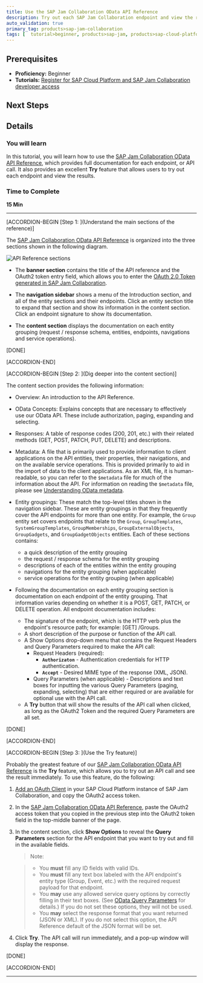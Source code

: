 ```yaml
---
title: Use the SAP Jam Collaboration OData API Reference
description: Try out each SAP Jam Collaboration endpoint and view the results using the OData API Reference.
auto_validation: true
primary_tag: products>sap-jam-collaboration
tags: [  tutorial>beginner, products>sap-jam, products>sap-cloud-platform, topic>cloud ]
---
```


## Prerequisites  
 - **Proficiency:** Beginner
 - **Tutorials:** [Register for SAP Cloud Platform and SAP Jam Collaboration developer access](https://developers.sap.com/tutorials/jam-cloud-setup.html)

## Next Steps

## Details
### You will learn
In this tutorial, you will learn how to use the [SAP Jam Collaboration OData API Reference](https://developer.sapjam.com/ODataDocs/ui), which provides full documentation for each endpoint, or API call. It also provides an excellent **Try** feature that allows users to try out each endpoint and view the results.

### Time to Complete
**15 Min**

---

[ACCORDION-BEGIN [Step 1: ](Understand the main sections of the reference)]

The [SAP Jam Collaboration OData API Reference](https://developer.sapjam.com/ODataDocs/ui) is organized into the three sections shown in the following diagram.

![API Reference sections](loio531e741b95614ab3bd5cbb92bb28d64b_HiRes.png)

  - The **banner section** contains the title of the API reference and the OAuth2 token entry field, which allows you to enter the  [OAuth 2.0 Token generated in SAP Jam Collaboration](https://help.sap.com/viewer/b3245d183f0b4387a0592c4a6e269bc1/LATEST/en-US/5eec65a0e0264ef693e8af8732926b60.html).

  - The **navigation sidebar** shows a menu of the Introduction section, and all of the entity sections and their endpoints. Click an entity section title to expand that section and show its information in the content section. Click an endpoint signature to show its documentation.

  - The **content section** displays the documentation on each entity grouping (request / response schema, entities, endpoints, navigations and service operations).

[DONE]

[ACCORDION-END]

[ACCORDION-BEGIN [Step 2: ](Dig deeper into the content section)]

The content section provides the following information:

  - Overview: An introduction to the API Reference.

  - OData Concepts: Explains concepts that are necessary to effectively use our OData API. These include authorization, paging, expanding and selecting.

  - Responses: A table of response codes (200, 201, etc.) with their related methods (GET, POST, PATCH, PUT, DELETE) and descriptions.

  - Metadata: A file that is primarily used to provide information to client applications on the API entities, their properties, their navigations, and on the available service operations. This is provided primarily to aid in the import of data to the client applications. As an XML file, it is human-readable, so you can refer to the `$metadata` file for much of the information about the API. For information on reading the `$metadata` file, please see [Understanding OData metadata](https://help.sap.com/viewer/u_collaboration_dev_help/dacad2174f654e62a75754d71fee9da2.html).

  - Entity groupings: These match the top-level titles shown in the navigation sidebar. These are entity groupings in that they frequently cover the API endpoints for more than one entity. For example, the `Group` entity set covers endpoints that relate to the `Group`, `GroupTemplates`, `SystemGroupTemplates`, `GroupMemberships`, `GroupExternalObjects`, `GroupGadgets`, and `GroupGadgetObjects` entities. Each of these sections contains:

    - a quick description of the entity grouping
    - the request / response schema for the entity grouping
    - descriptions of each of the entities within the entity grouping
    - navigations for the entity grouping (when applicable)
    - service operations for the entity grouping (when applicable)

  - Following the documentation on each entity grouping section is documentation on each endpoint of the entity grouping. That information varies depending on whether it is a POST, GET, PATCH, or DELETE operation. All endpoint documentation includes:
    - The signature of the endpoint, which is the HTTP verb plus the endpoint's resource path; for example: \[GET\] /Groups.
    - A short description of the purpose or function of the API call.
    - A Show Options drop-down menu that contains the Request Headers and Query Parameters required to make the API call:
        - Request Headers (required):
            - **`Authorizaton`** - Authentication credentials for HTTP authentication.
            - **`Accept`** - Desired MIME type of the response (XML, JSON).
        - Query Parameters (when applicable) - Descriptions and text boxes for inputting the various Query Parameters (paging, expanding, selecting) that are either required or are available for optional use with the API call.
    - A **Try** button that will show the results of the API call when clicked, as long as the OAuth2 Token and the required Query Parameters are all set.

[DONE]

[ACCORDION-END]


[ACCORDION-BEGIN [Step 3: ](Use the Try feature)]

Probably the greatest feature of our [SAP Jam Collaboration OData API Reference](https://developer.sapjam.com/ODataDocs/ui) is the **Try** feature, which allows you to try out an API call and see the result immediately. To use this feature, do the following:

1. [Add an OAuth Client](https://help.sap.com/viewer/b3245d183f0b4387a0592c4a6e269bc1/LATEST/en-US/5eec65a0e0264ef693e8af8732926b60.html) in your SAP Cloud Platform instance of SAP Jam Collaboration, and copy the OAuth2 access token.

2. In the [SAP Jam Collaboration OData API Reference](https://developer.sapjam.com/ODataDocs/ui), paste the OAuth2 access token that you copied in the previous step into the OAuth2 token field in the top-middle banner of the page.

3. In the content section, click **Show Options** to reveal the **Query Parameters** section for the API endpoint that you want to try out and fill in the available fields.

    > Note:

    >  - You **must** fill any ID fields with valid IDs.
    >  - You **must** fill any text box labeled with the API endpoint's entity type (Group, Event, etc.) with the required request payload for that endpoint.
    >  - You **may** use any allowed service query options by correctly filling in their text boxes. (See [OData Query Parameters](https://help.sap.com/viewer/u_collaboration_dev_help/34e1dd3043c448cfa587f4a94b72eb34.html) for details.) If you do not set these options, they will not be used.
    >  - You **may** select the response format that you want returned (JSON or XML). If you do not select this option, the API Reference default of the JSON format will be set.

4. Click **Try**. The API call will run immediately, and a pop-up window will display the response.

[DONE]

[ACCORDION-END]

---
